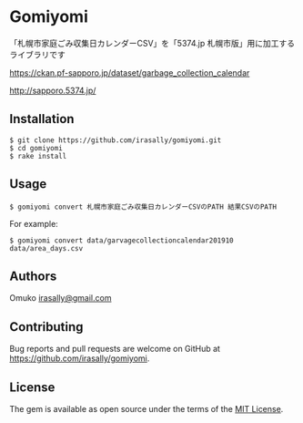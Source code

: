 # Gomiyomi

「札幌市家庭ごみ収集日カレンダーCSV」を「5374.jp 札幌市版」用に加工するライブラリです

https://ckan.pf-sapporo.jp/dataset/garbage_collection_calendar

http://sapporo.5374.jp/


## Installation

    $ git clone https://github.com/irasally/gomiyomi.git
    $ cd gomiyomi
    $ rake install

## Usage

    $ gomiyomi convert 札幌市家庭ごみ収集日カレンダーCSVのPATH 結果CSVのPATH

For example:

    $ gomiyomi convert data/garvagecollectioncalendar201910 data/area_days.csv

## Authors

Omuko <irasally@gmail.com>

## Contributing

Bug reports and pull requests are welcome on GitHub at https://github.com/irasally/gomiyomi.

## License

The gem is available as open source under the terms of the [MIT License](https://opensource.org/licenses/MIT).
